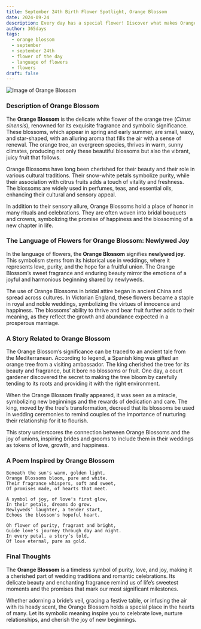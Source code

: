 ```yaml
---
title: September 24th Birth Flower Spotlight, Orange Blossom
date: 2024-09-24
description: Every day has a special flower! Discover what makes Orange Blossom unique as today’s birth flower and its symbolic meaning.
author: 365days
tags:
  - orange blossom
  - september
  - september 24th
  - flower of the day
  - language of flowers
  - flowers
draft: false
---
```


![Image of Orange Blossom](https://cdn.pixabay.com/photo/2020/04/03/16/23/Orange-blossom-4999435_1280.jpg#center)


### Description of Orange Blossom

The **Orange Blossom** is the delicate white flower of the orange tree (_Citrus sinensis_), renowned for its exquisite fragrance and symbolic significance. These blossoms, which appear in spring and early summer, are small, waxy, and star-shaped, with an alluring aroma that fills the air with a sense of renewal. The orange tree, an evergreen species, thrives in warm, sunny climates, producing not only these beautiful blossoms but also the vibrant, juicy fruit that follows.

Orange Blossoms have long been cherished for their beauty and their role in various cultural traditions. Their snow-white petals symbolize purity, while their association with citrus fruits adds a touch of vitality and freshness. The blossoms are widely used in perfumes, teas, and essential oils, enhancing their cultural and sensory appeal.

In addition to their sensory allure, Orange Blossoms hold a place of honor in many rituals and celebrations. They are often woven into bridal bouquets and crowns, symbolizing the promise of happiness and the blossoming of a new chapter in life.

### The Language of Flowers for Orange Blossom: Newlywed Joy

In the language of flowers, the **Orange Blossom** signifies **newlywed joy**. This symbolism stems from its historical use in weddings, where it represents love, purity, and the hope for a fruitful union. The Orange Blossom’s sweet fragrance and enduring beauty mirror the emotions of a joyful and harmonious beginning shared by newlyweds.

The use of Orange Blossoms in bridal attire began in ancient China and spread across cultures. In Victorian England, these flowers became a staple in royal and noble weddings, symbolizing the virtues of innocence and happiness. The blossoms' ability to thrive and bear fruit further adds to their meaning, as they reflect the growth and abundance expected in a prosperous marriage.

### A Story Related to Orange Blossom

The Orange Blossom’s significance can be traced to an ancient tale from the Mediterranean. According to legend, a Spanish king was gifted an orange tree from a visiting ambassador. The king cherished the tree for its beauty and fragrance, but it bore no blossoms or fruit. One day, a court gardener discovered the secret to making the tree bloom by carefully tending to its roots and providing it with the right environment.

When the Orange Blossom finally appeared, it was seen as a miracle, symbolizing new beginnings and the rewards of dedication and care. The king, moved by the tree's transformation, decreed that its blossoms be used in wedding ceremonies to remind couples of the importance of nurturing their relationship for it to flourish.

This story underscores the connection between Orange Blossoms and the joy of unions, inspiring brides and grooms to include them in their weddings as tokens of love, growth, and happiness.

### A Poem Inspired by Orange Blossom

```
Beneath the sun's warm, golden light,  
Orange Blossoms bloom, pure and white.  
Their fragrance whispers, soft and sweet,  
Of promises made, of hearts that meet.  

A symbol of joy, of love's first glow,  
In their petals, dreams do grow.  
Newlyweds’ laughter, a tender start,  
Echoes the blossom's hopeful heart.  

Oh flower of purity, fragrant and bright,  
Guide love's journey through day and night.  
In every petal, a story’s told,  
Of love eternal, pure as gold.  
```

### Final Thoughts

The **Orange Blossom** is a timeless symbol of purity, love, and joy, making it a cherished part of wedding traditions and romantic celebrations. Its delicate beauty and enchanting fragrance remind us of life’s sweetest moments and the promises that mark our most significant milestones.

Whether adorning a bride’s veil, gracing a festive table, or infusing the air with its heady scent, the Orange Blossom holds a special place in the hearts of many. Let its symbolic meaning inspire you to celebrate love, nurture relationships, and cherish the joy of new beginnings.


